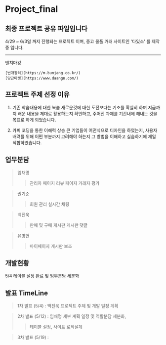 # Project_final
## 최종 프로젝트 공유 파일입니다

4/29 ~ 6/3일 까지 진행되는 프로젝트 이며,
중고 물품 거래 사이트인 '다있소' 를 제작중 입니다.

------------
벤치마킹
```
[번개장터](https://m.bunjang.co.kr/)
[당근마켓](https://www.daangn.com/)
```

프로젝트 주제 선정 이유
------------
1. 기존 학습내용에 대한 복습
  새로운것에 대한 도전보다는 기초를 확실히 하며
  지금까지 배운 내용을 제대로 활용하는지 확인하고,
  주어진 과제를 기간내에 해내는 것을 목표로 하게 되었습니다.

2. 카피 코딩을 통한 이해력 상승
  큰 기업들이 어떤식으로 디자인을 하였는지,
  사용자 배려를 위해 어떤 부분까지 고려해야 하는지
  그 방법을 이해하고 실습하기에 제일 적합하였습니다.
  
  
업무분담  
------------
>임채명
>  >관리자 페이지
>  >리뷰 페이지
>  >거래자 평가
  
>권기준
>  >회원 관리
>  >실시간 채팅
  
>백진욱
>  >판매 및 구매 게시판
>  >게시판 댓글
  
>유병현
>  >마이페이지
>  >게시판 보조
  
 
개발현황
-------------------  

5/4 테이블 설정 완료 및 임부분담 세분화

발표  TimeLine
-------------------
>1차 발표 (5/4) : 백진욱
>프로젝트 주제 및 개발 일정 계획

>2차 발표 (5/12) : 임채명
>세부 계획 일정 및 역활분담 세분화,
>>테이블 설정, 사이트 로직설계

> 3차 발표 (5/19) : 
>
